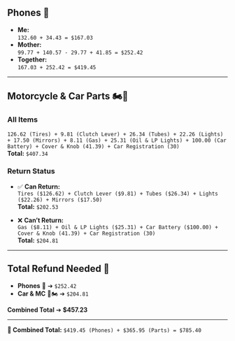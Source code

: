 ## **Phones** 📱  
- **Me:**  
  `132.60 + 34.43 = $167.03`  
- **Mother:**  
  `99.77 + 140.57 - 29.77 + 41.85 = $252.42`  
- **Together:**  
  `167.03 + 252.42 = $419.45`  

---

## **Motorcycle & Car Parts** 🏍️🔋  
### All Items  
`126.62 (Tires) + 9.81 (Clutch Lever) + 26.34 (Tubes) + 22.26 (Lights) + 17.50 (Mirrors) + 8.11 (Gas) + 25.31 (Oil & LP Lights) + 100.00 (Car Battery) + Cover & Knob (41.39) + Car Registration (30)`  
**Total:** `$407.34`

### Return Status  
- ✅ **Can Return:**  
  `Tires ($126.62) + Clutch Lever ($9.81) + Tubes ($26.34) + Lights ($22.26) + Mirrors ($17.50)`  
  **Total:** `$202.53`  

- ❌ **Can’t Return:**  
  `Gas ($8.11) + Oil & LP Lights ($25.31) + Car Battery ($100.00) + Cover & Knob (41.39) + Car Registration (30)`  
  **Total:** `$204.81`  

---

## **Total Refund Needed** 💸  
- **Phones** 📱 ➔ `$252.42`  
- **Car & MC** 🚗🏍️ ➔ `$204.81`  

**Combined Total** ➔ **$457.23**

---


**🌟 Combined Total:** `$419.45 (Phones) + $365.95 (Parts) = $785.40`
